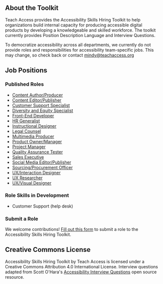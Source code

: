 ## About the Toolkit

Teach Access provides the Accessibility Skills Hiring Toolkit to help organizations build internal capacity for producing accessible digital products by developing a knowledgeable and skilled workforce. The toolkit currently provides Position Description Language and Interview Questions.

To democratize accessibility across all departments, we currently do not provide roles and responsibilities for accessibility team-specific jobs. This may change, so check back or contact mindy@teachaccess.org

## Job Positions

### Published Roles

- [Content Author/Producer](https://teachaccess.github.io/accessibility-skills-hiring-toolkit/roles/content-author-producer)
- [Content Editor/Publisher](https://teachaccess.github.io/accessibility-skills-hiring-toolkit/roles/content-editor-publisher)
- [Customer Support Specialist](https://teachaccess.github.io/accessibility-skills-hiring-toolkit/roles/customer-support-specialist)
- [Diversity and Equity Specialist](https://teachaccess.github.io/accessibility-skills-hiring-toolkit/roles/diversity-and-equity-specialist)
- [Front-End Developer](https://teachaccess.github.io/accessibility-skills-hiring-toolkit/roles/front-end-developer)
- [HR Generalist](https://teachaccess.github.io/accessibility-skills-hiring-toolkit/roles/hr-generalist)
- [Instructional Designer](https://teachaccess.github.io/accessibility-skills-hiring-toolkit/roles/instructional-designer)
- [Legal Counsel](https://teachaccess.github.io/accessibility-skills-hiring-toolkit/roles/legal-counsel)
- [Multimedia Producer](https://teachaccess.github.io/accessibility-skills-hiring-toolkit/roles/multimedia-producer)
- [Product Owner/Manager](https://teachaccess.github.io/accessibility-skills-hiring-toolkit/roles/product-owner-manager)
- [Project Manager](https://teachaccess.github.io/accessibility-skills-hiring-toolkit/roles/project-manager)
- [Quality Assurance Tester](https://teachaccess.github.io/accessibility-skills-hiring-toolkit/roles/quality-assurance-tester)
- [Sales Executive](https://teachaccess.github.io/accessibility-skills-hiring-toolkit/roles/sales-executive)
- [Social Media Editor/Publisher](https://teachaccess.github.io/accessibility-skills-hiring-toolkit/roles/social-media-editor-publisher)
- [Sourcing/Procurement Officer](https://teachaccess.github.io/accessibility-skills-hiring-toolkit/roles/sourcing-procurement-officer)
- [UX/Interaction Designer](https://teachaccess.github.io/accessibility-skills-hiring-toolkit/roles/ux-interaction-designer)
- [UX Researcher](https://teachaccess.github.io/accessibility-skills-hiring-toolkit/roles/ux-researcher)
- [UX/Visual Designer](https://teachaccess.github.io/accessibility-skills-hiring-toolkit/roles/ux-visual-designer)

### Role Skills in Development

- Customer Support (help desk)

### Submit a Role

We welcome contributions! [Fill out this form](https://forms.gle/dEafQn2x1F1641Jm9) to submit a role to the Accessibility Skills Hiring Toolkit.

## Creative Commons License

Accessibility Skills Hiring Toolkit by Teach Access is licensed under a Creative Commons Attribution 4.0 International License. Interview questions adapted from Scott O'Hara's [Accessibility Interview Questions](https://scottaohara.github.io/accessibility_interview_questions/) open source resource.
